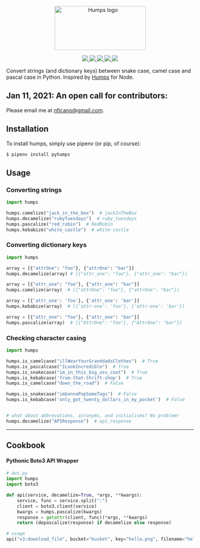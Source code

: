 <p align="center">
  <img src="https://raw.githubusercontent.com/nficano/humps/master/artwork/humps.png" alt="Humps logo" width="245" height="118">
</p>

<div align="center">
  <a href="http://humps.readthedocs.io/en/latest/?badge=latest">
    <img src="https://readthedocs.org/projects/humps/badge/?version=latest" />
  </a>
  <a href="https://coveralls.io/github/nficano/humps?branch=master">
    <img src="https://coveralls.io/repos/github/nficano/humps/badge.svg?branch=master#cachebus" />
  </a>
  <a href="https://pypi.org/project/pyhumps/">
    <img src="https://img.shields.io/pypi/v/pyhumps.svg#cachebust" />
  </a>
  <a href="https://pypi.org/project/pyhumps/">
    <img src="https://img.shields.io/pypi/dm/pyhumps.svg" />
  </a>
  <a href="https://pypi.python.org/pypi/pyhumps/">
    <img src="https://img.shields.io/pypi/pyversions/pyhumps.svg" />
  </a>
</div>
</p>

Convert strings (and dictionary keys) between snake case, camel case and pascal case in Python. Inspired by [Humps](https://github.com/domchristie/humps) for Node.

## Jan 11, 2021: An open call for contributors:

Please email me at nficano@gmail.com.

## Installation

To install humps, simply use pipenv (or pip, of course):

```bash
$ pipenv install pyhumps
```

## Usage

### Converting strings

```python
import humps

humps.camelize("jack_in_the_box")  # jackInTheBox
humps.decamelize("rubyTuesdays")  # ruby_tuesdays
humps.pascalize("red_robin")  # RedRobin
humps.kebabize("white_castle")  # white-castle
```

### Converting dictionary keys

```python
import humps

array = [{"attrOne": "foo"}, {"attrOne": "bar"}]
humps.decamelize(array) # [{"attr_one": "foo"}, {"attr_one": "bar"}]

array = [{"attr_one": "foo"}, {"attr_one": "bar"}]
humps.camelize(array)  # [{"attrOne": "foo"}, {"attrOne": "bar"}]

array = [{'attr_one': 'foo'}, {'attr_one': 'bar'}]
humps.kebabize(array)  # [{'attr-one': 'foo'}, {'attr-one': 'bar'}]

array = [{"attr_one": "foo"}, {"attr_one": "bar"}]
humps.pascalize(array)  # [{"AttrOne": "foo"}, {"AttrOne": "bar"}]
```

### Checking character casing

```python
import humps

humps.is_camelcase("illWearYourGranddadsClothes")  # True
humps.is_pascalcase("ILookIncredible")  # True
humps.is_snakecase("im_in_this_big_ass_coat")  # True
humps.is_kebabcase('from-that-thrift-shop')  # True
humps.is_camelcase("down_the_road")  # False

humps.is_snakecase("imGonnaPopSomeTags")  # False
humps.is_kebabcase('only_got_twenty_dollars_in_my_pocket')  # False


# what about abbrevations, acronyms, and initialisms? No problem!
humps.decamelize("APIResponse")  # api_response
```

<hr>

## Cookbook

#### Pythonic Boto3 API Wrapper

```python
# aws.py
import humps
import boto3

def api(service, decamelize=True, *args, **kwargs):
    service, func = service.split(":")
    client = boto3.client(service)
    kwargs = humps.pascalize(kwargs)
    response = getattr(client, func)(*args, **kwargs)
    return (depascalize(response) if decamelize else response)

# usage
api("s3:download_file", bucket="bucket", key="hello.png", filename="hello.png")
```
